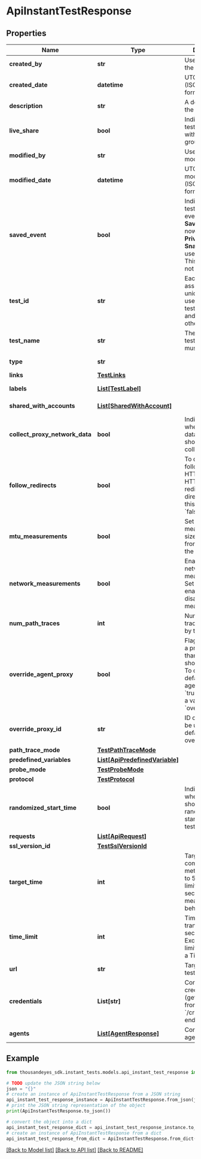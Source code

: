 # ApiInstantTestResponse


## Properties

Name | Type | Description | Notes
------------ | ------------- | ------------- | -------------
**created_by** | **str** | User that created the test. | [optional] [readonly] 
**created_date** | **datetime** | UTC created date (ISO date-time format). | [optional] [readonly] 
**description** | **str** | A description of the test. | [optional] 
**live_share** | **bool** | Indicates if the test is shared with the account group. | [optional] [readonly] 
**modified_by** | **str** | User that modified the test. | [optional] [readonly] 
**modified_date** | **datetime** | UTC last modification date (ISO date-time format). | [optional] [readonly] 
**saved_event** | **bool** | Indicates if the test is a saved event.  **Note**: **Saved Events** are now called **Private Snapshots** in the user interface. This change does not affect API.  | [optional] [readonly] 
**test_id** | **str** | Each test is assigned an unique ID; this is used to access test information and results from other endpoints. | [optional] [readonly] 
**test_name** | **str** | The name of the test. Test name must be unique. | [optional] 
**type** | **str** |  | [optional] [readonly] 
**links** | [**TestLinks**](TestLinks.md) |  | [optional] 
**labels** | [**List[TestLabel]**](TestLabel.md) |  | [optional] [readonly] 
**shared_with_accounts** | [**List[SharedWithAccount]**](SharedWithAccount.md) |  | [optional] [readonly] 
**collect_proxy_network_data** | **bool** | Indicates whether network data to the proxy should be collected. | [optional] [default to False]
**follow_redirects** | **bool** | To disable following HTTP/301 or HTTP/302 redirect directives, set this parameter to &#x60;false&#x60;. | [optional] [default to True]
**mtu_measurements** | **bool** | Set &#x60;true&#x60; to measure MTU sizes on network from agents to the target. | [optional] 
**network_measurements** | **bool** | Enable or disable network measurements. Set to true to enable or false to disable network measurements. | [optional] [default to True]
**num_path_traces** | **int** | Number of path traces executed by the agent. | [optional] [default to 3]
**override_agent_proxy** | **bool** | Flag indicating if a proxy other than the default should be used. To override the default proxy for agents, set to &#x60;true&#x60; and specify a value for &#x60;overrideProxyId&#x60;. | [optional] [default to False]
**override_proxy_id** | **str** | ID of the proxy to be used if the default proxy is overridden. | [optional] 
**path_trace_mode** | [**TestPathTraceMode**](TestPathTraceMode.md) |  | [optional] 
**predefined_variables** | [**List[ApiPredefinedVariable]**](ApiPredefinedVariable.md) |  | [optional] 
**probe_mode** | [**TestProbeMode**](TestProbeMode.md) |  | [optional] 
**protocol** | [**TestProtocol**](TestProtocol.md) |  | [optional] 
**randomized_start_time** | **bool** | Indicates whether agents should randomize the start time in each test round. | [optional] [default to False]
**requests** | [**List[ApiRequest]**](ApiRequest.md) |  | 
**ssl_version_id** | [**TestSslVersionId**](TestSslVersionId.md) |  | [optional] 
**target_time** | **int** | Target time for completion metric, defaults to 50% of time limit specified in seconds. (0 means default behavior) | [optional] 
**time_limit** | **int** | Time limit for transaction in seconds. Exceeding this limit will result in a Timeout error. | [optional] [default to 30]
**url** | **str** | Target for the test. | 
**credentials** | **List[str]** | Contains a list of credential IDs (get &#x60;credentialId&#x60; from &#x60;/credentials&#x60; endpoint). | [optional] 
**agents** | [**List[AgentResponse]**](AgentResponse.md) | Contains list of agents. | [optional] 

## Example

```python
from thousandeyes_sdk.instant_tests.models.api_instant_test_response import ApiInstantTestResponse

# TODO update the JSON string below
json = "{}"
# create an instance of ApiInstantTestResponse from a JSON string
api_instant_test_response_instance = ApiInstantTestResponse.from_json(json)
# print the JSON string representation of the object
print(ApiInstantTestResponse.to_json())

# convert the object into a dict
api_instant_test_response_dict = api_instant_test_response_instance.to_dict()
# create an instance of ApiInstantTestResponse from a dict
api_instant_test_response_from_dict = ApiInstantTestResponse.from_dict(api_instant_test_response_dict)
```
[[Back to Model list]](../README.md#documentation-for-models) [[Back to API list]](../README.md#documentation-for-api-endpoints) [[Back to README]](../README.md)



